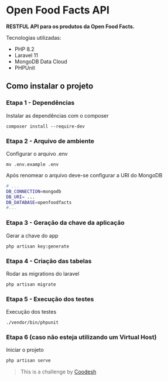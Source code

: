 # Open Food Facts API

**RESTFUL API para os produtos da Open Food Facts.**

Tecnologias utilizadas:
- PHP 8.2
- Laravel 11
- MongoDB Data Cloud
- PHPUnit
  
## Como instalar o projeto

### Etapa 1 - Dependências

Instalar as dependências com o composer

```
composer install --require-dev
```

### Etapa 2 - Arquivo de ambiente

Configurar o arquivo .env

```
mv .env.example .env
```

Após renomear o arquivo deve-se configurar a URI do MongoDB

```bash
# ...
DB_CONNECTION=mongodb
DB_URI= ...
DB_DATABASE=openfoodfacts
#...
```

### Etapa 3 - Geração da chave da aplicação

Gerar a chave do app

```
php artisan key:generate
```

### Etapa 4 - Criação das tabelas

Rodar as migrations do laravel

```
php artisan migrate
```

### Etapa 5 - Execução dos testes

Execução dos testes

```
./vendor/bin/phpunit
```

### Etapa 6 (caso não esteja utilizando um Virtual Host)

Iniciar o projeto

```bash
php artisan serve
```



>  This is a challenge by [Coodesh](https://coodesh.com/)
